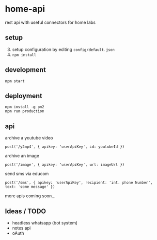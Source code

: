 # home-api

rest api with useful connectors for home labs

## setup

3. setup configuration by editing `config/default.json`
4. `npm install`

## development

```
npm start
```

## deployment

```
npm install -g pm2
npm run production
```

## api

archive a youtube video

`post('/y2mp4', { apikey: 'userApiKey', id: youtubeId })`

archive an image

`post('/image', { apikey: 'userApiKey', url: imageUrl })`

send sms via educom

`post('/sms', { apikey: 'userApiKey', recipient: 'int. phone Number', text: 'some message' })`

more apis coming soon...

## Ideas / TODO

- headless whatsapp (bot system)
- notes api
- oAuth
